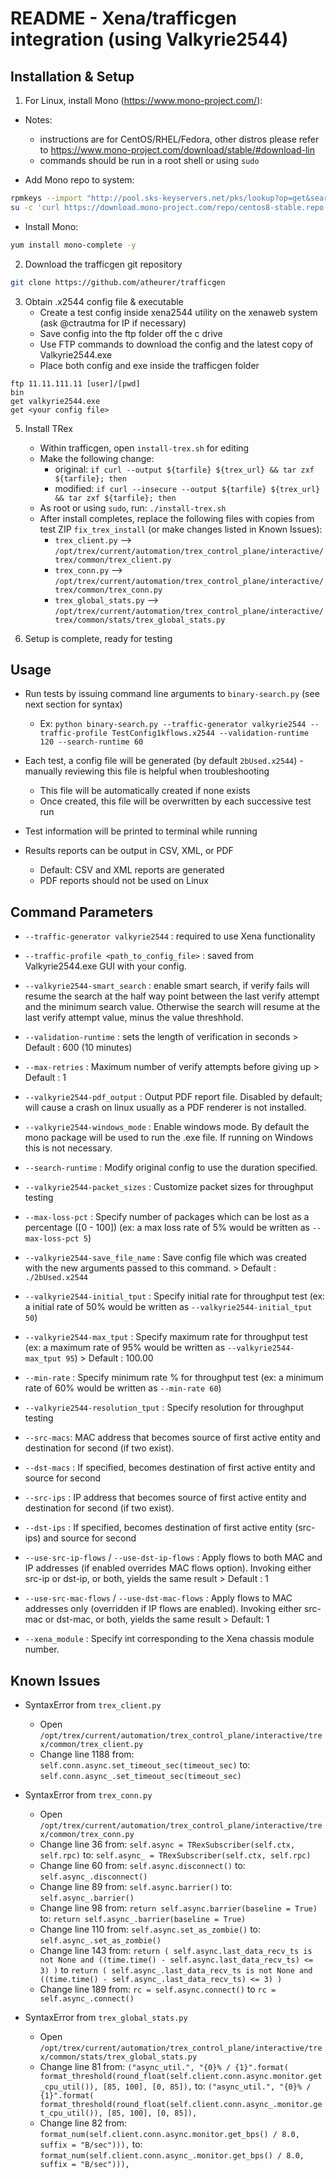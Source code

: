 # README - Xena/trafficgen integration (using Valkyrie2544)

## Installation & Setup

1. For Linux, install Mono (https://www.mono-project.com/):
* Notes:
   * instructions are for CentOS/RHEL/Fedora, other distros please refer to https://www.mono-project.com/download/stable/#download-lin 
   * commands should be run in a root shell or using `sudo`

* Add Mono repo to system:
```bash
rpmkeys --import "http://pool.sks-keyservers.net/pks/lookup?op=get&search=0x3fa7e0328081bff6a14da29aa6a19b38d3d831ef"
su -c 'curl https://download.mono-project.com/repo/centos8-stable.repo | tee /etc/yum.repos.d/mono-centos8-stable.repo'
```

   * Install Mono:
```bash
yum install mono-complete -y
```

2. Download the trafficgen git repository
```bash
git clone https://github.com/atheurer/trafficgen
```


3. Obtain .x2544 config file & executable
   * Create a test config inside xena2544 utility on the xenaweb system (ask @ctrautma for IP if necessary)
   * Save config into the ftp folder off the c drive
   * Use FTP commands to download the config and the latest copy of Valkyrie2544.exe
   * Place both config and exe inside the trafficgen folder
```
ftp 11.11.111.11 [user]/[pwd]
bin
get valkyrie2544.exe
get <your config file>
```

5. Install TRex
   * Within trafficgen, open `install-trex.sh` for editing
   * Make the following change:
        * original: `if curl --output ${tarfile} ${trex_url} && tar zxf ${tarfile}; then`
        * modified: ``if curl --insecure --output ${tarfile} ${trex_url} && tar zxf ${tarfile}; then``
   * As root or using `sudo`, run: `./install-trex.sh`
   * After install completes, replace the following files with copies from test ZIP `fix_trex_install` (or make changes listed in Known Issues):
        * `trex_client.py` --> `/opt/trex/current/automation/trex_control_plane/interactive/trex/common/trex_client.py`
        * `trex_conn.py` --> `/opt/trex/current/automation/trex_control_plane/interactive/trex/common/trex_conn.py`
        * `trex_global_stats.py` --> `/opt/trex/current/automation/trex_control_plane/interactive/trex/common/stats/trex_global_stats.py`

6. Setup is complete, ready for testing


## Usage

* Run tests by issuing command line arguments to `binary-search.py` (see next section for syntax)
   * Ex: `python binary-search.py --traffic-generator valkyrie2544 --traffic-profile TestConfig1kflows.x2544 --validation-runtime 120 --search-runtime 60`

* Each test, a config file will be generated (by default `2bUsed.x2544`) - manually reviewing this file is helpful when troubleshooting
   * This file will be automatically created if none exists
   * Once created, this file will be overwritten by each successive test run

* Test information will be printed to terminal while running

* Results reports can be output in CSV, XML, or PDF
   * Default: CSV and XML reports are generated
   * PDF reports should not be used on Linux 

## Command Parameters

* `--traffic-generator valkyrie2544` : required to use Xena functionality

* `--traffic-profile <path_to_config_file>` : saved from Valkyrie2544.exe GUI with your config.

* `--valkyrie2544-smart_search` : enable smart search, if verify fails will resume the search at the half way point between the last verify attempt and the minimum search value. Otherwise the search will resume at the last verify attempt value, minus the value threshhold.

* `--validation-runtime` : sets the length of verification in seconds
        > Default : 600 (10 minutes)

* `--max-retries` : Maximum number of verify attempts before giving up
        > Default : 1

* `--valkyrie2544-pdf_output` : Output PDF report file. Disabled by default; will cause a crash on linux usually as a PDF renderer is not installed.

* `--valkyrie2544-windows_mode` : Enable windows mode. By default the mono package will be used to run the .exe file. If running on Windows this is not necessary.

* `--search-runtime` : Modify original config to use the duration specified.

* `--valkyrie2544-packet_sizes` : Customize packet sizes for throughput testing

* `--max-loss-pct` : Specify number of packages which can be lost as a percentage ([0 - 100]) (ex: a max loss rate of 5% would be written as `--max-loss-pct 5`)

* `--valkyrie2544-save_file_name` : Save config file which was created with the new arguments passed to this command.
        > Default : `./2bUsed.x2544`

* `--valkyrie2544-initial_tput` : Specify initial rate for throughput test (ex: a initial rate of 50% would be written as `--valkyrie2544-initial_tput 50`)

* `--valkyrie2544-max_tput` : Specify maximum rate for throughput test (ex: a maximum rate of 95% would be written as `--valkyrie2544-max_tput 95`)
        > Default : 100.00

* `--min-rate` : Specify minimum rate % for throughput test (ex: a minimum rate of 60% would be written as `--min-rate 60`)

* `--valkyrie2544-resolution_tput` : Specify resolution for throughput testing

* `--src-macs`: MAC address that becomes source of first active entity and destination for second (if two exist).

* `--dst-macs` : If specified, becomes destination of first active entity and source for second

* `--src-ips` : IP address that becomes source of first active entity and destination for second (if two exist).

* `--dst-ips` : If specified, becomes destination of first active entity (src-ips) and source for second

* `--use-src-ip-flows` / `--use-dst-ip-flows` : Apply flows to both MAC and IP addresses (if enabled overrides MAC flows option). Invoking either src-ip or dst-ip, or both, yields the same result 
        > Default : 1

* `--use-src-mac-flows` / `--use-dst-mac-flows` : Apply flows to MAC addresses only (overridden if IP flows are enabled). Invoking either src-mac or dst-mac, or both, yields the same result
        > Default: 1

* `--xena_module` : Specify int corresponding to the Xena chassis module number.

## Known Issues
* SyntaxError from `trex_client.py`
  * Open `/opt/trex/current/automation/trex_control_plane/interactive/trex/common/trex_client.py`
  * Change line 1188 from: `self.conn.async.set_timeout_sec(timeout_sec)` to: `self.conn.async_.set_timeout_sec(timeout_sec)`

* SyntaxError from `trex_conn.py`
  * Open `/opt/trex/current/automation/trex_control_plane/interactive/trex/common/trex_conn.py`
  * Change line 36 from: `self.async = TRexSubscriber(self.ctx, self.rpc)` to: `self.async_ = TRexSubscriber(self.ctx, self.rpc)`
  * Change line 60 from: `self.async.disconnect()` to: `self.async_.disconnect()`
  * Change line 89 from: `self.async.barrier()` to: `self.async_.barrier()`
  * Change line 98 from: `return self.async.barrier(baseline = True)` to: `return self.async_.barrier(baseline = True)`
  * Change line 110 from: `self.async.set_as_zombie()` to: `self.async_.set_as_zombie()`
  * Change line 143 from: `return ( self.async.last_data_recv_ts is not None and ((time.time() - self.async.last_data_recv_ts) <= 3) )` to `return ( self.async_.last_data_recv_ts is not None and ((time.time() - self.async_.last_data_recv_ts) <= 3) )`
  * Change line 189 from: `rc = self.async.connect()` to `rc = self.async_.connect()`

* SyntaxError from `trex_global_stats.py`
  * Open `/opt/trex/current/automation/trex_control_plane/interactive/trex/common/stats/trex_global_stats.py`
  * Change line 81 from: `("async_util.", "{0}% / {1}".format( format_threshold(round_float(self.client.conn.async.monitor.get_cpu_util()), [85, 100], [0, 85]),` to: `("async_util.", "{0}% / {1}".format( format_threshold(round_float(self.client.conn.async_.monitor.get_cpu_util()), [85, 100], [0, 85]),`
  * Change line 82 from: `format_num(self.client.conn.async.monitor.get_bps() / 8.0, suffix = "B/sec"))),` to: `format_num(self.client.conn.async_.monitor.get_bps() / 8.0, suffix = "B/sec"))),`
